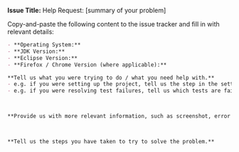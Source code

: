 **Issue Title:** Help Request: [summary of your problem]

Copy-and-paste the following content to the issue tracker and fill in with relevant details:
```markdown
- **Operating System:**
- **JDK Version:**
- **Eclipse Version:**
- **Firefox / Chrome Version (where applicable):**

**Tell us what you were trying to do / what you need help with.**
- e.g. if you were setting up the project, tell us the step in the setting up guide at which you are stuck.
- e.g. if you were resolving test failures, tell us which tests are failing.



**Provide us with more relevant information, such as screenshot, error stack traces, or console messages.**



**Tell us the steps you have taken to try to solve the problem.**
```

